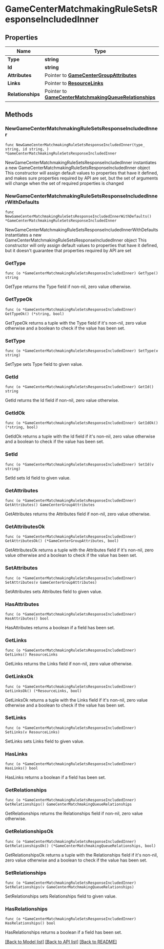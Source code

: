# GameCenterMatchmakingRuleSetsResponseIncludedInner

## Properties

Name | Type | Description | Notes
------------ | ------------- | ------------- | -------------
**Type** | **string** |  | 
**Id** | **string** |  | 
**Attributes** | Pointer to [**GameCenterGroupAttributes**](GameCenterGroupAttributes.md) |  | [optional] 
**Links** | Pointer to [**ResourceLinks**](ResourceLinks.md) |  | [optional] 
**Relationships** | Pointer to [**GameCenterMatchmakingQueueRelationships**](GameCenterMatchmakingQueueRelationships.md) |  | [optional] 

## Methods

### NewGameCenterMatchmakingRuleSetsResponseIncludedInner

`func NewGameCenterMatchmakingRuleSetsResponseIncludedInner(type_ string, id string, ) *GameCenterMatchmakingRuleSetsResponseIncludedInner`

NewGameCenterMatchmakingRuleSetsResponseIncludedInner instantiates a new GameCenterMatchmakingRuleSetsResponseIncludedInner object
This constructor will assign default values to properties that have it defined,
and makes sure properties required by API are set, but the set of arguments
will change when the set of required properties is changed

### NewGameCenterMatchmakingRuleSetsResponseIncludedInnerWithDefaults

`func NewGameCenterMatchmakingRuleSetsResponseIncludedInnerWithDefaults() *GameCenterMatchmakingRuleSetsResponseIncludedInner`

NewGameCenterMatchmakingRuleSetsResponseIncludedInnerWithDefaults instantiates a new GameCenterMatchmakingRuleSetsResponseIncludedInner object
This constructor will only assign default values to properties that have it defined,
but it doesn't guarantee that properties required by API are set

### GetType

`func (o *GameCenterMatchmakingRuleSetsResponseIncludedInner) GetType() string`

GetType returns the Type field if non-nil, zero value otherwise.

### GetTypeOk

`func (o *GameCenterMatchmakingRuleSetsResponseIncludedInner) GetTypeOk() (*string, bool)`

GetTypeOk returns a tuple with the Type field if it's non-nil, zero value otherwise
and a boolean to check if the value has been set.

### SetType

`func (o *GameCenterMatchmakingRuleSetsResponseIncludedInner) SetType(v string)`

SetType sets Type field to given value.


### GetId

`func (o *GameCenterMatchmakingRuleSetsResponseIncludedInner) GetId() string`

GetId returns the Id field if non-nil, zero value otherwise.

### GetIdOk

`func (o *GameCenterMatchmakingRuleSetsResponseIncludedInner) GetIdOk() (*string, bool)`

GetIdOk returns a tuple with the Id field if it's non-nil, zero value otherwise
and a boolean to check if the value has been set.

### SetId

`func (o *GameCenterMatchmakingRuleSetsResponseIncludedInner) SetId(v string)`

SetId sets Id field to given value.


### GetAttributes

`func (o *GameCenterMatchmakingRuleSetsResponseIncludedInner) GetAttributes() GameCenterGroupAttributes`

GetAttributes returns the Attributes field if non-nil, zero value otherwise.

### GetAttributesOk

`func (o *GameCenterMatchmakingRuleSetsResponseIncludedInner) GetAttributesOk() (*GameCenterGroupAttributes, bool)`

GetAttributesOk returns a tuple with the Attributes field if it's non-nil, zero value otherwise
and a boolean to check if the value has been set.

### SetAttributes

`func (o *GameCenterMatchmakingRuleSetsResponseIncludedInner) SetAttributes(v GameCenterGroupAttributes)`

SetAttributes sets Attributes field to given value.

### HasAttributes

`func (o *GameCenterMatchmakingRuleSetsResponseIncludedInner) HasAttributes() bool`

HasAttributes returns a boolean if a field has been set.

### GetLinks

`func (o *GameCenterMatchmakingRuleSetsResponseIncludedInner) GetLinks() ResourceLinks`

GetLinks returns the Links field if non-nil, zero value otherwise.

### GetLinksOk

`func (o *GameCenterMatchmakingRuleSetsResponseIncludedInner) GetLinksOk() (*ResourceLinks, bool)`

GetLinksOk returns a tuple with the Links field if it's non-nil, zero value otherwise
and a boolean to check if the value has been set.

### SetLinks

`func (o *GameCenterMatchmakingRuleSetsResponseIncludedInner) SetLinks(v ResourceLinks)`

SetLinks sets Links field to given value.

### HasLinks

`func (o *GameCenterMatchmakingRuleSetsResponseIncludedInner) HasLinks() bool`

HasLinks returns a boolean if a field has been set.

### GetRelationships

`func (o *GameCenterMatchmakingRuleSetsResponseIncludedInner) GetRelationships() GameCenterMatchmakingQueueRelationships`

GetRelationships returns the Relationships field if non-nil, zero value otherwise.

### GetRelationshipsOk

`func (o *GameCenterMatchmakingRuleSetsResponseIncludedInner) GetRelationshipsOk() (*GameCenterMatchmakingQueueRelationships, bool)`

GetRelationshipsOk returns a tuple with the Relationships field if it's non-nil, zero value otherwise
and a boolean to check if the value has been set.

### SetRelationships

`func (o *GameCenterMatchmakingRuleSetsResponseIncludedInner) SetRelationships(v GameCenterMatchmakingQueueRelationships)`

SetRelationships sets Relationships field to given value.

### HasRelationships

`func (o *GameCenterMatchmakingRuleSetsResponseIncludedInner) HasRelationships() bool`

HasRelationships returns a boolean if a field has been set.


[[Back to Model list]](../README.md#documentation-for-models) [[Back to API list]](../README.md#documentation-for-api-endpoints) [[Back to README]](../README.md)


